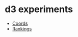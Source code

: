 # d3 experiments

- [Coords](https://github.com/jibeetz/d3/tree/master/app/coords)
- [Rankings](https://github.com/jibeetz/d3/tree/master/app/rankings)